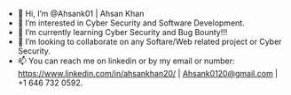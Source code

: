 - 👋 Hi, I’m @Ahsank01 | Ahsan Khan
- 👀 I’m interested in Cyber Security and Software Development.
- 🌱 I’m currently learning Cyber Security and Bug Bounty!!!
- 💞️ I’m looking to collaborate on any Softare/Web related project or Cyber Security.
- 📫 You can reach me on linkedin or by my email or number: https://www.linkedin.com/in/ahsankhan20/ | Ahsank0120@gmail.com | +1 646 732 0592.

<!---
Ahsank01/Ahsank01 is a ✨ special ✨ repository because its `README.md` (this file) appears on your GitHub profile.
You can click the Preview link to take a look at your changes.
--->
